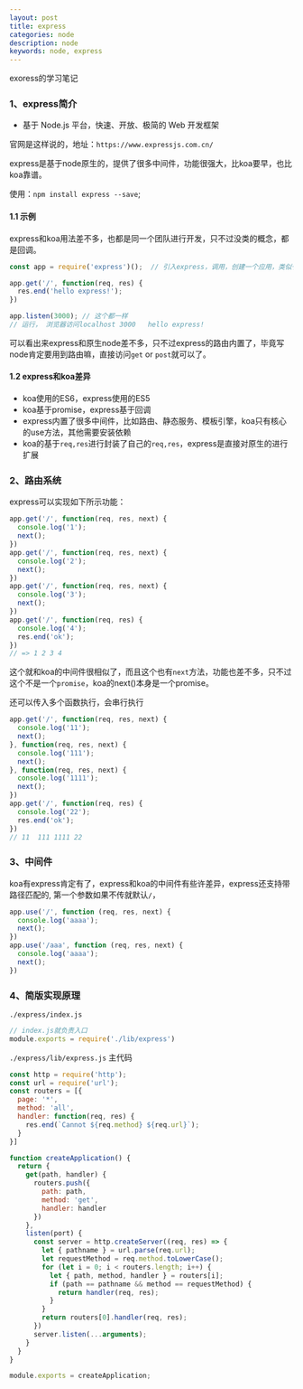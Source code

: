 ```yaml
---
layout: post
title: express
categories: node
description: node
keywords: node, express
---
```


exoress的学习笔记

### 1、express简介

- 基于 Node.js 平台，快速、开放、极简的 Web 开发框架

官网是这样说的，地址：`https://www.expressjs.com.cn/`

express是基于node原生的，提供了很多中间件，功能很强大，比koa要早，也比koa靠谱。

使用：`npm install express --save`;

#### 1.1 示例

express和koa用法差不多，也都是同一个团队进行开发，只不过没类的概念，都是回调。

```js
const app = require('express')();  // 引入express，调用，创建一个应用，类似于new koa

app.get('/', function(req, res) {
  res.end('hello express!');
})

app.listen(3000); // 这个都一样
// 运行， 浏览器访问localhost 3000   hello express!
```

可以看出来express和原生node差不多，只不过express的路由内置了，毕竟写node肯定要用到路由嘛，直接访问`get` or `post`就可以了。

#### 1.2 express和koa差异

- koa使用的ES6，express使用的ES5
- koa基于promise，express基于回调
- express内置了很多中间件，比如路由、静态服务、模板引擎，koa只有核心的use方法，其他需要安装依赖
- koa的基于`req,res`进行封装了自己的`req,res`，express是直接对原生的进行扩展

### 2、路由系统

express可以实现如下所示功能：

```js
app.get('/', function(req, res, next) {
  console.log('1');
  next();
})
app.get('/', function(req, res, next) {
  console.log('2');
  next();
})
app.get('/', function(req, res, next) {
  console.log('3');
  next();
})
app.get('/', function(req, res) {
  console.log('4');
  res.end('ok');
})
// => 1 2 3 4
```

这个就和koa的中间件很相似了，而且这个也有`next`方法，功能也差不多，只不过这个不是一个`promise`，koa的next()本身是一个promise。

还可以传入多个函数执行，会串行执行

```js
app.get('/', function(req, res, next) {
  console.log('11');
  next();
}, function(req, res, next) {
  console.log('111');
  next();
}, function(req, res, next) {
  console.log('1111');
  next();
})
app.get('/', function(req, res) {
  console.log('22');
  res.end('ok');
})
// 11  111 1111 22
```

### 3、中间件

koa有express肯定有了，express和koa的中间件有些许差异，express还支持带路径匹配的, 第一个参数如果不传就默认`/`，

```js
app.use('/', function (req, res, next) {
  console.log('aaaa');
  next();
})
app.use('/aaa', function (req, res, next) {
  console.log('aaaa');
  next();
})
```

### 4、简版实现原理

`./express/index.js`

```js
// index.js就负责入口
module.exports = require('./lib/express')
```

`./express/lib/express.js` 主代码

```js
const http = require('http');
const url = require('url');
const routers = [{
  page: '*',
  method: 'all',
  handler: function(req, res) {
    res.end(`Cannot ${req.method} ${req.url}`);
  }
}]

function createApplication() {
  return {
    get(path, handler) {
      routers.push({
        path: path,
        method: 'get',
        handler: handler
      })
    },
    listen(port) {
      const server = http.createServer((req, res) => {
        let { pathname } = url.parse(req.url);
        let requestMethod = req.method.toLowerCase();
        for (let i = 0; i < routers.length; i++) {
          let { path, method, handler } = routers[i];
          if (path == pathname && method == requestMethod) {
            return handler(req, res);
          }
        }
        return routers[0].handler(req, res);
      })
      server.listen(...arguments);
    }
  }
}

module.exports = createApplication;
```
